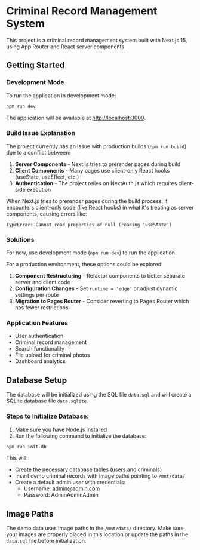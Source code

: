 # Criminal Record Management System

This project is a criminal record management system built with Next.js 15, using App Router and React server components.

## Getting Started

### Development Mode

To run the application in development mode:

```bash
npm run dev
```

The application will be available at [http://localhost:3000](http://localhost:3000).

### Build Issue Explanation

The project currently has an issue with production builds (`npm run build`) due to a conflict between:

1. **Server Components** - Next.js tries to prerender pages during build
2. **Client Components** - Many pages use client-only React hooks (useState, useEffect, etc.)
3. **Authentication** - The project relies on NextAuth.js which requires client-side execution

When Next.js tries to prerender pages during the build process, it encounters client-only code (like React hooks) in what it's treating as server components, causing errors like:

```
TypeError: Cannot read properties of null (reading 'useState')
```

### Solutions

For now, use development mode (`npm run dev`) to run the application. 

For a production environment, these options could be explored:

1. **Component Restructuring** - Refactor components to better separate server and client code
2. **Configuration Changes** - Set `runtime = 'edge'` or adjust dynamic settings per route
3. **Migration to Pages Router** - Consider reverting to Pages Router which has fewer restrictions

### Application Features

- User authentication
- Criminal record management
- Search functionality
- File upload for criminal photos
- Dashboard analytics

## Database Setup

The database will be initialized using the SQL file `data.sql` and will create a SQLite database file `data.sqlite`.

### Steps to Initialize Database:

1. Make sure you have Node.js installed
2. Run the following command to initialize the database:

```bash
npm run init-db
```

This will:
- Create the necessary database tables (users and criminals)
- Insert demo criminal records with image paths pointing to `/mnt/data/`
- Create a default admin user with credentials:
  - Username: admin@admin.com
  - Password: AdminAdminAdmin

## Image Paths

The demo data uses image paths in the `/mnt/data/` directory. Make sure your images are properly placed in this location or update the paths in the `data.sql` file before initialization. 